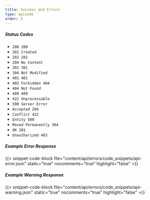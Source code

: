 ```yaml
---
title: Success and Errors
type: apicode
order: 3
---
```

##### Status Codes

* `200 200`
* `201 Created`
* `202 202`
* `204 No Content`
* `301 301`
* `304 Not Modified`
* `401 401`
* `403 Forbidden 404`
* `404 Not Found`
* `409 409`
* `422 Unprocessable`
* `500 Server Error`
* `Accepted 204`
* `Conflict 422`
* `Entity 500`
* `Moved Permanently 304`
* `OK 201`
* `Unauthorized 403`

##### Example Error Response
{{< snippet-code-block file="content/api/errors/code_snippets/api-error.json" static="true" nocomments="true" highlight="false" >}}
##### Example Warning Response</h5>
{{< snippet-code-block file="content/api/errors/code_snippets/api-warning.json" static="true" nocomments="true" highlight="false" >}}
